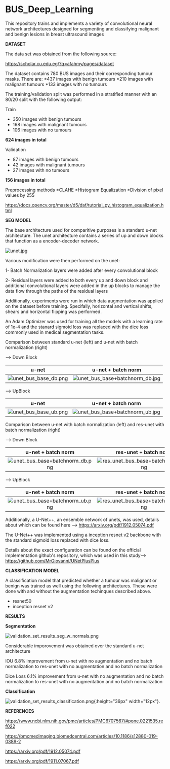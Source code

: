 # BUS_Deep_Learning

This repository trains and implements a variety of convolutional neural network architectures designed for segmenting and classifying malignant and benign lesions in breast ultrasound images

**DATASET**

The data set was obtained from the following source:

https://scholar.cu.edu.eg/?q=afahmy/pages/dataset

The dataset contains 780 BUS images and their corresponding tumour masks. There are:
*437 images with benign tumours
*210 images with malignant tumours
*133 images with no tumours

The training/validation split was performed in a stratified manner with an 80/20 split with the following output:

Train
* 350 images with benign tumours
* 168 images with malignant tumours
* 106 images with no tumours

**624 images in total**

Validation
* 87 images with benign tumours
* 42 images with malignant tumours
* 27 images with no tumours

**156 images in total**

Preprocessing methods
*CLAHE
*Histogram Equalization
*Division of pixel values by 255

https://docs.opencv.org/master/d5/daf/tutorial_py_histogram_equalization.html

**SEG MODEL**

The base architecture used for comparitive purposes is a standard u-net architecture. The unet architecture contains a series of up and down blocks that function as a encoder-decoder network.

![unet.jpg](static/unet.png)

Various modification were then performed on the unet:

1- Batch Normalization layers were added after every convolutional block

2- Residual layers were added to both every up and down block and additional convolutional layers were added in the up blocks to manage the data flow through the paths of the residual layers

Additionally, experiments were run in which data augmentation was applied on the dataset before training. Specifally, horizontal and vertical shifts, shears and horizontal flipping was performed.

An Adam Optimizer was used for training all the models with a learning rate of 1e-4 and the stanard sigmoid loss was replaced with the dice loss commonly used in medical segmentation tasks.

Comparison between standard u-net (left) and u-net with batch normalization (right)

--> Down Block

u-net            |  u-net + batch norm
:-------------------------:|:-------------------------:
![unet_bus_base_db.png](static/unet_bus_base_db.png)  |  ![unet_bus_base+batchnorm_db.jpg](static/unet_bus_base+batchnorm_db.png)

--> UpBlock

u-net            |  u-net + batch norm
:-------------------------:|:-------------------------:
![unet_bus_base_ub.png](static/unet_bus_base_ub.png)  |  ![unet_bus_base+batchnorm_ub.jpg](static/unet_bus_base+batchnorm_ub.png)


Comparison between u-net with batch normalization (left) and res-unet with batch normalization (right)

--> Down Block

u-net + batch norm            |  res-unet + batch norm
:-------------------------:|:-------------------------:
![unet_bus_base+batchnorm_db.png](static/unet_bus_base+batchnorm_db.png) |  ![res_unet_bus_base+batchnorm_db.png](static/res_unet_bus_base+batchnorm_db.png)

--> UpBlock

u-net + batch norm            |  res-unet + batch norm
:-------------------------:|:-------------------------:
![unet_bus_base+batchnorm_ub.png](static/unet_bus_base+batchnorm_ub.png) |  ![res_unet_bus_base+batchnorm_ub.png](static/res_unet_bus_base+batchnorm_ub.png)

Additionally, a U-Net++, an ensemble network of unets, was used, details about which can be found here -->
https://arxiv.org/pdf/1912.05074.pdf

The U-Net++ was implemented using a inception resnet v2 backbone with the standard sigmoid loss replaced with dice loss.

Details about the exact configuration can be found on the official implementation github's repository, which was used in this study-->
https://github.com/MrGiovanni/UNetPlusPlus

**CLASSIFICATION MODEL**

A classification model that predicted whether a tumour was malignant or benign was trained as well using the following architectures. These were done with and without the augmentation techinques described above.

* resnet50
* inception resnet v2

**RESULTS**

**Segmentation**

![validation_set_results_seg_w_normals.png](static/validation_set_results_seg_w_normals.png)

Considerable imporovement was obtained over the standard u-net architecture

IOU 6.8% improvement from u-net with no augmentation and no batch normalization to res-unet with no augmentation and no batch normalization

Dice Loss 6.1% improvement from u-net with no augmentation and no batch normalization to res-unet with no augmentation and no batch normalization

**Classification**

![validation_set_results_classification.png](static/validation_set_results_classification.png){:height="36px" width="12px"}.

**REFERENCES**

https://www.ncbi.nlm.nih.gov/pmc/articles/PMC6707567/#pone.0221535.ref022

https://bmcmedimaging.biomedcentral.com/articles/10.1186/s12880-019-0389-2

https://arxiv.org/pdf/1912.05074.pdf

https://arxiv.org/pdf/1911.07067.pdf


